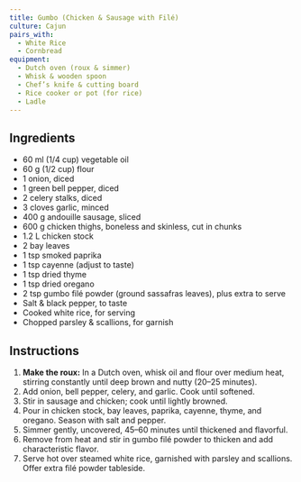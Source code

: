 ```yaml
---
title: Gumbo (Chicken & Sausage with Filé)
culture: Cajun
pairs_with:
  - White Rice
  - Cornbread
equipment:
  - Dutch oven (roux & simmer)
  - Whisk & wooden spoon
  - Chef’s knife & cutting board
  - Rice cooker or pot (for rice)
  - Ladle
---
```


## Ingredients
- 60 ml (1/4 cup) vegetable oil
- 60 g (1/2 cup) flour
- 1 onion, diced
- 1 green bell pepper, diced
- 2 celery stalks, diced
- 3 cloves garlic, minced
- 400 g andouille sausage, sliced
- 600 g chicken thighs, boneless and skinless, cut in chunks
- 1.2 L chicken stock
- 2 bay leaves
- 1 tsp smoked paprika
- 1 tsp cayenne (adjust to taste)
- 1 tsp dried thyme
- 1 tsp dried oregano
- 2 tsp gumbo filé powder (ground sassafras leaves), plus extra to serve
- Salt & black pepper, to taste
- Cooked white rice, for serving
- Chopped parsley & scallions, for garnish

## Instructions
1. **Make the roux:** In a Dutch oven, whisk oil and flour over medium heat, stirring constantly until deep brown and nutty (20–25 minutes).
2. Add onion, bell pepper, celery, and garlic. Cook until softened.
3. Stir in sausage and chicken; cook until lightly browned.
4. Pour in chicken stock, bay leaves, paprika, cayenne, thyme, and oregano. Season with salt and pepper.
5. Simmer gently, uncovered, 45–60 minutes until thickened and flavorful.
6. Remove from heat and stir in gumbo filé powder to thicken and add characteristic flavor.
7. Serve hot over steamed white rice, garnished with parsley and scallions. Offer extra filé powder tableside.
